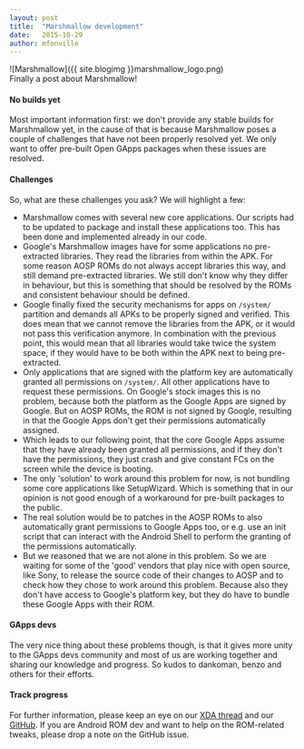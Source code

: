 ```yaml
---
layout: post
title:  "Marshmallow development"
date:   2015-10-29
author: mfonville
---
```

<div markdown='1'>
![Marshmallow]({{ site.blogimg }}marshmallow_logo.png)
</div>
Finally a post about Marshmallow!

#### No builds yet
Most important information first: we don't provide any stable builds for Marshmallow yet, in the cause of that is because Marshmallow poses a couple of challenges that have not been properly resolved yet.
We only want to offer pre-built Open GApps packages when these issues are resolved.

#### Challenges
So, what are these challenges you ask?
We will highlight a few:
* Marshmallow comes with several new core applications. Our scripts had to be updated to package and install these applications too. This has been done and implemented already in our code.
* Google's Marshmallow images have for some applications no pre-extracted libraries. They read the libraries from within the APK. For some reason AOSP ROMs do not always accept libraries this way, and still demand pre-extracted libraries. We still don't know why they differ in behaviour, but this is something that should be resolved by the ROMs and consistent behaviour should be defined.
* Google finally fixed the security mechanisms for apps on `/system/` partition and demands all APKs to be properly signed and verified. This does mean that we cannot remove the libraries from the APK, or it would not pass this verification anymore. In combination with the previous point, this would mean that all libraries would take twice the system space, if they would have to be both within the APK next to being pre-extracted.
* Only applications that are signed with the platform key are automatically granted all permissions on `/system/`. All other applications have to request these permissions. On Google's stock images this is no problem, because both the platform as the Google Apps are signed by Google. But on AOSP ROMs, the ROM is not signed by Google, resulting in that the Google Apps don't get their permissions automatically assigned.
* Which leads to our following point, that the core Google Apps assume that they have already been granted all permissions, and if they don't have the permissions, they just crash and give constant FCs on the screen while the device is booting.
* The only 'solution' to work around this problem for now, is not bundling some core applications like SetupWizard. Which is something that in our opinion is not good enough of a workaround for pre-built packages to the public.
* The real solution would be to patches in the AOSP ROMs to also automatically grant permissions to Google Apps too, or e.g. use an init script that can interact with the Android Shell to perform the granting of the permissions automatically.
* But we reasoned that we are not alone in this problem. So we are waiting for some of the 'good' vendors that play nice with open source, like Sony, to release the source code of their changes to AOSP and to check how they chose to work around this problem. Because also they don't have access to Google's platform key, but they do have to bundle these Google Apps with their ROM.

#### GApps devs
The very nice thing about these problems though, is that it gives more unity to the GApps devs community and most of us are working together and sharing our knowledge and progress. So kudos to dankoman, benzo and others for their efforts.

#### Track progress
For further information, please keep an eye on our [XDA thread](http://forum.xda-developers.com/android/software/Open-GApps-t3098071) and our [GitHub](https://github.com/opengapps/opengapps). If you are Android ROM dev and want to help on the ROM-related tweaks, please drop a note on the GitHub issue.﻿
